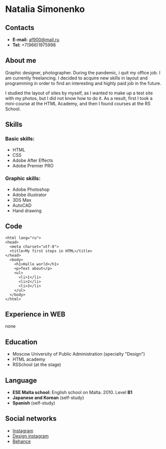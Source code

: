 # Natalia Simonenko
## Contacts
* **E-mail:** af900@mail.ru
* **Tel:** +7(966)1975998 
## About me
Graphic designer, photographer. During the pandemic, i quit my office job. I am currently freelancing. I decided to acquire new skills in layout and programming in order to find an interesting and highly paid job in the future.

I studied the layout of sites by myself, as I wanted to make up a test site with my photos, but I did not know how to do it. As a result, first I took a mini-course at the HTML Academy, and then I found courses at the RS School.
## Skills
### **Basic skills:**
* HTML
* CSS
* Adobe After Effects
* Adobe Premier PRO
### **Graphic skills:**
* Adobe Photoshop
* Adobe illustrator
* 3DS Max
* AutoCAD
* Hand drawing
## Code 
```<!DOCTYPE html>
<html lang="ru">
<head>
  <meta charset="utf-8">
  <title>My first steps in HTML</title>
</head>
  <body>
    <h1>Hallo world</h1>
    <p>Text about</p>
    <ul>
      <li>1</li>
      <li>2</li>
      <li>3</li>
    </ul>
  </body>
</html>
```
## Experience in WEB
none
## Education
* Moscow University of Public Administration (specialty "Design")
* HTML academy 
* RSSchool (at the stage)
## Language
* **ESE Malta school:** English school on Malta. 2010. Level **B1**
* **Japanese and Korean** (self-study)
* **Spanish** (self-study)
## Social networks
* [Instagram](https://www.instagram.com/simonenko.n/)
* [Design instagram](https://www.instagram.com/natuz_design/)
* [Behance](https://www.behance.net/nataliasimonen)


